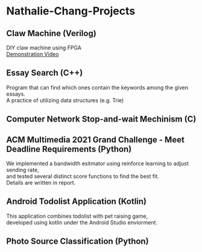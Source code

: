 # Nathalie-Chang-Projects
## Claw Machine (Verilog)
DIY claw machine using FPGA  
[Demonstration Video](https://youtu.be/3RMaly5097s)
## Essay Search (C++)
Program that can find which ones contain the keywords among the given essays.  
A practice of utilizing data structures (e.g. Trie)
## Computer Network Stop-and-wait Mechinism (C)
## ACM Multimedia 2021 Grand Challenge - Meet Deadline Requirements (Python)
We implemented a bandwidth esitmator using reinforce learning to adjust sending rate,  
and tested several distinct score functions to find the best fit.  
Details are written in report.
## Android Todolist Application (Kotlin)
This application combines todolist with pet raising game,  
developed using kotlin under the Android Studio enviorment.
## Photo Source Classification (Python)

